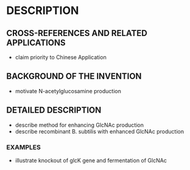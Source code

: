 # DESCRIPTION

## CROSS-REFERENCES AND RELATED APPLICATIONS

- claim priority to Chinese Application

## BACKGROUND OF THE INVENTION

- motivate N-acetylglucosamine production

## DETAILED DESCRIPTION

- describe method for enhancing GlcNAc production
- describe recombinant B. subtilis with enhanced GlcNAc production

### EXAMPLES

- illustrate knockout of glcK gene and fermentation of GlcNAc


